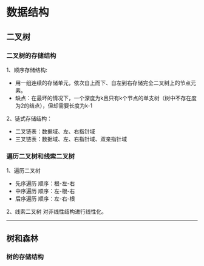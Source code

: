 # 数据结构

## 二叉树

### 二叉树的存储结构
1、顺序存储结构:
- 用一组连续的存储单元，依次自上而下、自左到右存储完全二叉树上的节点元素。 
- 缺点：在最坏的情况下，一个深度为k且只有k个节点的单支树（树中不存在度为2的结点），但却需要长度为k-1

2、链式存储结构：
- 二叉链表：数据域、左、右指针域
- 三叉链表：数据域、左、右指针域、双亲指针域
 
### 遍历二叉树和线索二叉树 
1、遍历二叉树
- 先序遍历
顺序：根-左-右
- 中序遍历
顺序：左-根-右
- 后序遍历
顺序：左-右-根

2、线索二叉树
对非线性结构进行线性化。

---

## 树和森林
### 树的存储结构








 









